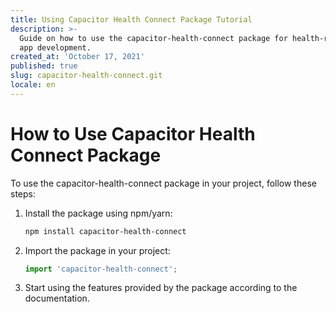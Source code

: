 ```yaml
---
title: Using Capacitor Health Connect Package Tutorial
description: >-
  Guide on how to use the capacitor-health-connect package for health-related
  app development.
created_at: 'October 17, 2021'
published: true
slug: capacitor-health-connect.git
locale: en
---
```


# How to Use Capacitor Health Connect Package

To use the capacitor-health-connect package in your project, follow these steps:

1. Install the package using npm/yarn:
   ```bash
   npm install capacitor-health-connect
   ```

2. Import the package in your project:
   ```javascript
   import 'capacitor-health-connect';
   ```

3. Start using the features provided by the package according to the documentation.
```
